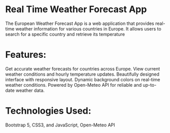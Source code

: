 # Real Time Weather Forecast App
The European Weather Forecast App is a web application that provides real-time weather information for various countries in Europe. It allows users to search for a specific country and retrieve its temperature

# Features:
Get accurate weather forecasts for countries across Europe.
View current weather conditions and hourly temperature updates.
Beautifully designed interface with responsive layout.
Dynamic background colors on real-time weather conditions.
Powered by Open-Meteo API for reliable and up-to-date weather data.

# Technologies Used:
Bootstrap 5, CSS3, and JavaScript, Open-Meteo API


